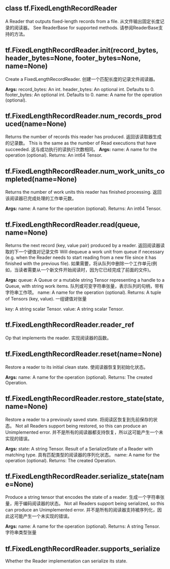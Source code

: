 ## class tf.FixedLengthRecordReader
A Reader that outputs fixed-length records from a file.
从文件输出固定长度记录的阅读器。
See ReaderBase for supported methods.
请参阅ReaderBase支持的方法。

## tf.FixedLengthRecordReader.__init__(record_bytes, header_bytes=None, footer_bytes=None, name=None)
Create a FixedLengthRecordReader.
创建一个匹配长度的记录文件阅读器。

**Args:**
record_bytes: An int.
header_bytes: An optional int. Defaults to 0.
footer_bytes: An optional int. Defaults to 0.
name: A name for the operation (optional).

## tf.FixedLengthRecordReader.num_records_produced(name=None)

Returns the number of records this reader has produced.
返回该读取器生成的记录数。
This is the same as the number of Read executions that have
succeeded.
这与成功执行的读执行次数相同。
**Args:**
name: A name for the operation (optional).
Returns:
An int64 Tensor.

## tf.FixedLengthRecordReader.num_work_units_completed(name=None)
Returns the number of work units this reader has finished processing.
返回该阅读器已完成处理的工作单元数。

**Args:**
name: A name for the operation (optional).
Returns:
An int64 Tensor.

## tf.FixedLengthRecordReader.read(queue, name=None)
Returns the next record (key, value pair) produced by a reader.
返回阅读器读取的下一个键值对记录文件
Will dequeue a work unit from queue if necessary (e.g. when the Reader needs to start reading from a new file since it has finished with the previous file).
如果需要，将从队列中删除一个工作单元(例如，当读者需要从一个新文件开始阅读时，因为它已经完成了前面的文件)。

**Args:**
queue: A Queue or a mutable string Tensor representing a handle to a Queue, with string work items.
队列或可变字符串张量，表示队列的句柄，带有字符串工作项。
name: A name for the operation (optional).
Returns:
A tuple of Tensors (key, value).
一组键值对张量

key: A string scalar Tensor.
value: A string scalar Tensor.

## tf.FixedLengthRecordReader.reader_ref
Op that implements the reader.
实现阅读器的函数。

## tf.FixedLengthRecordReader.reset(name=None)
Restore a reader to its initial clean state.
使阅读器恢复到初始化状态。

**Args:**
name: A name for the operation (optional).
Returns:
The created Operation.

## tf.FixedLengthRecordReader.restore_state(state, name=None)
Restore a reader to a previously saved state.
将阅读区恢复到先前保存的状态。
Not all Readers support being restored, so this can produce an Unimplemented error.
并不是所有的阅读器都支持恢复，所以这可能产生一个未实现的错误。

**Args:**
state: A string Tensor.
Result of a SerializeState of a Reader with matching type.
具有匹配类型的阅读器的序列化状态。
name: A name for the operation (optional).
Returns:
The created Operation.

## tf.FixedLengthRecordReader.serialize_state(name=None)
Produce a string tensor that encodes the state of a reader.
生成一个字符串张量，用于编码阅读器的状态。
Not all Readers support being serialized, so this can produce an Unimplemented error.
并不是所有的阅读器支持被序列化，因此这可能产生一个未实现的错误。

**Args:**
name: A name for the operation (optional).
Returns:
A string Tensor.
字符串类型张量

## tf.FixedLengthRecordReader.supports_serialize
Whether the Reader implementation can serialize its state.

